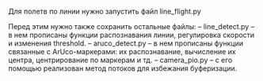 Для полетв по линии нужно запустить файл line_flight.py

Перед этим нужно также сохранить остальные файлы:
– line_detect.py – в нем прописаны функции распознавания линии, регулировка скорости и изменения threshold.
– aruco_detect.py – в нем прописаны функции связанные с ArUco-маркерами: их распознавание, вычисление их центра, центрирование по маркерам и тд.
– camera_pio.py – с его помощью реализован метод потоков для избежания буферизации.
